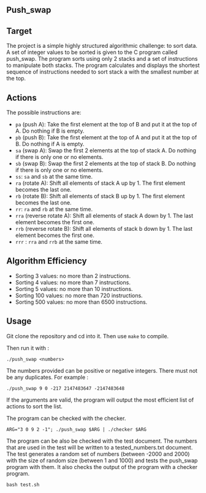 ## Push_swap

## Target

The project is a simple highly structured algorithmic challenge: to sort data.
A set of integer values to be sorted is given to the C program called push_swap. The program sorts using only 2 stacks and a set of instructions to manipulate both stacks.
The program calculates and displays the shortest sequence of instructions needed to sort stack a with the smallest number at the top.

## Actions

The possible instructions are:

* ```pa``` (push A): Take the first element at the top of B and put it at the top of A. Do nothing if B is empty.
* ```pb``` (push B): Take the first element at the top of A and put it at the top of B. Do nothing if A is empty.
* ```sa``` (swap A): Swap the first 2 elements at the top of stack A. Do nothing if there is only one or no elements.
* ```sb``` (swap B): Swap the first 2 elements at the top of stack B. Do nothing if there is only one or no elements.
* ```ss```: ```sa``` and ```sb``` at the same time.
* ```ra``` (rotate A): Shift all elements of stack A up by 1. The first element becomes the last one.
* ```rb``` (rotate B): Shift all elements of stack B up by 1. The first element becomes the last one.
* ```rr```: ```ra``` and ```rb``` at the same time.
* ```rra``` (reverse rotate A): Shift all elements of stack A down by 1. The last element becomes the first one.
* ```rrb``` (reverse rotate B): Shift all elements of stack b down by 1. The last element becomes the first one.
* ```rrr``` : ```rra``` and ```rrb``` at the same time.

## Algorithm Efficiency
 
* Sorting 3 values: no more than 2 instructions.
* Sorting 4 values: no more than 7 instructions.
* Sorting 5 values: no more than 10 instructions.
* Sorting 100 values: no more than 720 instructions.
* Sorting 500 values: no more than 6500 instructions.

## Usage

Git clone the repository and cd into it. Then use ```make``` to compile.

Then run it with :

```shell
./push_swap <numbers>
```

The numbers provided can be positive or negative integers. There must not be any duplicates. For example :

```shell
./push_swap 9 0 -217 2147483647 -2147483648
```

If the arguments are valid, the program will output the most efficient list of actions to sort the list.

The program can be checked with the checker.

```shell
ARG="3 0 9 2 -1"; ./push_swap $ARG | ./checker $ARG
```

The program can be also be checked with the test document. The numbers that are used in the test will be written to a tested_numbers.txt document. The test generates a random set of numbers (between -2000 and 2000) with the size of random size (between 1 and 1000) and tests the push_swap program with them. It also checks the output of the program with a checker program.

```shell
bash test.sh
```

